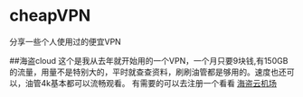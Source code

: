 # cheapVPN
分享一些个人使用过的便宜VPN

##海盗cloud
这个是我从去年就开始用的一个VPN，一个月只要9块钱,有150GB的流量，用量不是特别大的，平时就查查资料，刷刷油管都是够用的。速度也还可以，油管4k基本都可以流畅观看。
有需要的可以去注册一个看看
[海盗云机场](https://hdy.xn--ezqyv86vry0c.com/#/register?code=g9mplSh4)
